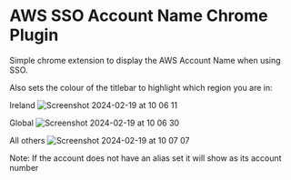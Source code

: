 # AWS SSO Account Name Chrome Plugin

Simple chrome extension to display the AWS Account Name when using SSO.

Also sets the colour of the titlebar to highlight which region you are in:

Ireland
![Screenshot 2024-02-19 at 10 06 11](https://github.com/scottclk/aws-sso-chrome-plugin/assets/56265551/676ce6ac-116f-4fbf-9f10-e4aacbd3dcb8)

Global
![Screenshot 2024-02-19 at 10 06 30](https://github.com/scottclk/aws-sso-chrome-plugin/assets/56265551/61e6a8ce-ced1-4b53-b58e-8167bbeb04e4)

All others
![Screenshot 2024-02-19 at 10 07 07](https://github.com/scottclk/aws-sso-chrome-plugin/assets/56265551/4bd08252-afb3-4938-ac25-3f55ef4508b1)



Note: If the account does not have an alias set it will show as its account number
